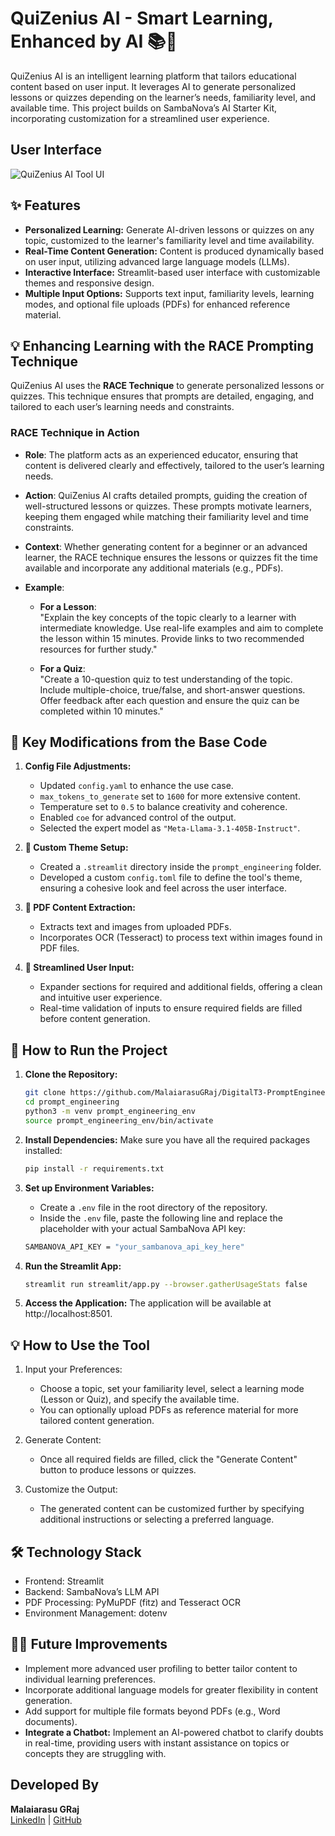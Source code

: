 # QuiZenius AI - Smart Learning, Enhanced by AI 📚🤖

QuiZenius AI is an intelligent learning platform that tailors educational content based on user input. It leverages AI to generate personalized lessons or quizzes depending on the learner’s needs, familiarity level, and available time. This project builds on SambaNova’s AI Starter Kit, incorporating customization for a streamlined user experience.

## User Interface

![QuiZenius AI Tool UI](https://drive.google.com/uc?id=1-keB_NkrOP0ylqrQEwcAk5_hyKENxT9T)

## ✨ Features
- **Personalized Learning:** Generate AI-driven lessons or quizzes on any topic, customized to the learner's familiarity level and time availability.
- **Real-Time Content Generation:** Content is produced dynamically based on user input, utilizing advanced large language models (LLMs).
- **Interactive Interface:** Streamlit-based user interface with customizable themes and responsive design.
- **Multiple Input Options:** Supports text input, familiarity levels, learning modes, and optional file uploads (PDFs) for enhanced reference material.

## 💡 Enhancing Learning with the RACE Prompting Technique

QuiZenius AI uses the **RACE Technique** to generate personalized lessons or quizzes. This technique ensures that prompts are detailed, engaging, and tailored to each user’s learning needs and constraints.

### RACE Technique in Action
- **Role**: The platform acts as an experienced educator, ensuring that content is delivered clearly and effectively, tailored to the user’s learning needs.

- **Action**: QuiZenius AI crafts detailed prompts, guiding the creation of well-structured lessons or quizzes. These prompts motivate learners, keeping them engaged while matching their familiarity level and time constraints.

- **Context**: Whether generating content for a beginner or an advanced learner, the RACE technique ensures the lessons or quizzes fit the time available and incorporate any additional materials (e.g., PDFs).

- **Example**:

   - **For a Lesson**:  
     "Explain the key concepts of the topic clearly to a learner with intermediate knowledge. Use real-life examples and aim to complete the lesson within 15 minutes. Provide links to two recommended resources for further study."

   - **For a Quiz**:  
     "Create a 10-question quiz to test understanding of the topic. Include multiple-choice, true/false, and short-answer questions. Offer feedback after each question and ensure the quiz can be completed within 10 minutes."


## 🔧 Key Modifications from the Base Code
1. **Config File Adjustments:** 
   - Updated `config.yaml` to enhance the use case.
   - `max_tokens_to_generate` set to `1600` for more extensive content.
   - Temperature set to `0.5` to balance creativity and coherence.
   - Enabled `coe` for advanced control of the output.
   - Selected the expert model as `"Meta-Llama-3.1-405B-Instruct"`.

2. **🎨 Custom Theme Setup:** 
   - Created a `.streamlit` directory inside the `prompt_engineering` folder.
   - Developed a custom `config.toml` file to define the tool's theme, ensuring a cohesive look and feel across the user interface.

3. **📄 PDF Content Extraction:**
   - Extracts text and images from uploaded PDFs.
   - Incorporates OCR (Tesseract) to process text within images found in PDF files.

4. **📝 Streamlined User Input:**
   - Expander sections for required and additional fields, offering a clean and intuitive user experience.
   - Real-time validation of inputs to ensure required fields are filled before content generation.

## 🚀 How to Run the Project
1. **Clone the Repository:**
   ```bash
   git clone https://github.com/MalaiarasuGRaj/DigitalT3-PromptEngineering
   cd prompt_engineering
   python3 -m venv prompt_engineering_env
   source prompt_engineering_env/bin/activate

2. **Install Dependencies:** Make sure you have all the required packages installed:
    ```bash
    pip install -r requirements.txt

3. **Set up Environment Variables:**
    - Create a `.env` file in the root directory of the repository.
    - Inside the `.env` file, paste the following line and replace the placeholder with your actual SambaNova API key:
    
    ```bash
    SAMBANOVA_API_KEY = "your_sambanova_api_key_here"

4. **Run the Streamlit App:**
    ```bash
    streamlit run streamlit/app.py --browser.gatherUsageStats false

5. **Access the Application:** The application will be available at http://localhost:8501.

## 💡 How to Use the Tool

1. Input your Preferences:

   - Choose a topic, set your familiarity level, select a learning mode (Lesson or Quiz), and specify the available time.
   - You can optionally upload PDFs as reference material for more tailored content generation.

2. Generate Content:

   - Once all required fields are filled, click the "Generate Content" button to produce lessons or quizzes.

3. Customize the Output:

   - The generated content can be customized further by specifying additional instructions or selecting a preferred language.

## 🛠 Technology Stack
- Frontend: Streamlit
- Backend: SambaNova’s LLM API
- PDF Processing: PyMuPDF (fitz) and Tesseract OCR
- Environment Management: dotenv

## 👨‍💻 Future Improvements
- Implement more advanced user profiling to better tailor content to individual learning preferences.
- Incorporate additional language models for greater flexibility in content generation.
- Add support for multiple file formats beyond PDFs (e.g., Word documents).
- **Integrate a Chatbot:** Implement an AI-powered chatbot to clarify doubts in real-time, providing users with instant assistance on topics or concepts they are struggling with.

## Developed By
**Malaiarasu GRaj**  
[LinkedIn](https://www.linkedin.com/in/malaiarasu-g-raj-38b695252/) | [GitHub](https://github.com/MalaiarasuGRaj)
